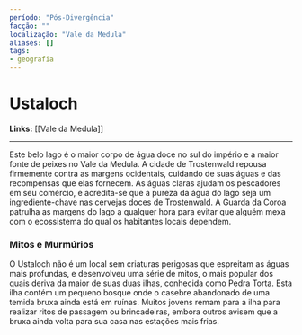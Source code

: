 ```yaml
---
período: "Pós-Divergência"
facção: ""
localização: "Vale da Medula"
aliases: []
tags:
- geografia
---
```


# **Ustaloch**

**Links:** [[Vale da Medula]]

---
Este belo lago é o maior corpo de água doce no sul do império e a maior fonte de peixes no Vale da Medula. A cidade de Trostenwald repousa firmemente contra as margens ocidentais, cuidando de suas águas e das recompensas que elas fornecem. As águas claras ajudam os pescadores em seu comércio, e acredita-se que a pureza da água do lago seja um ingrediente-chave nas cervejas doces de Trostenwald. A Guarda da Coroa patrulha as margens do lago a qualquer hora para evitar que alguém mexa com o ecossistema do qual os habitantes locais dependem.

### **Mitos e Murmúrios**
O Ustaloch não é um local sem criaturas perigosas que espreitam as águas mais profundas, e desenvolveu uma série de mitos, o mais popular dos quais deriva da maior de suas duas ilhas, conhecida como Pedra Torta. Esta ilha contém um pequeno bosque onde o casebre abandonado de uma temida bruxa ainda está em ruínas. Muitos jovens remam para a ilha para realizar ritos de passagem ou brincadeiras, embora outros avisem que a bruxa ainda volta para sua casa nas estações mais frias.